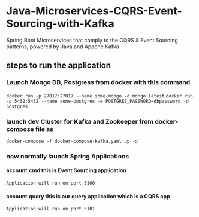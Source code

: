 # Java-Microservices-CQRS-Event-Sourcing-with-Kafka
Spring Boot Microservices that comply to the CQRS &amp; Event Sourcing patterns, powered by Java and Apache Kafka

## steps to run the application

### Launch Mongo DB, Postgress from docker with this command
```docker run -p 27017:27017 --name some-mongo -d mongo:latest```
```docker run -p 5432:5432 --name some-postgres -e POSTGRES_PASSWORD=dbpassword -d postgres```

### launch dev Cluster for Kafka and Zookeeper from docker-compose file as
```docker-compose -f docker-compose-kafka.yaml up -d```

### now normally launch Spring Applications
#### account.cmd this is Event Sourcing application 
```Application will run on port 5100```
#### account.query this is our query application which is a CQRS app 
```Application will run on port 5101```
